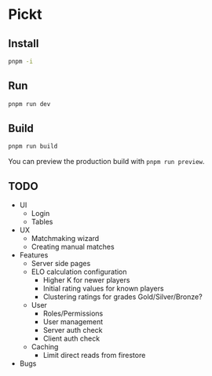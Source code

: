 # Pickt

## Install

```bash
pnpm -i
```

## Run

```bash
pnpm run dev
```

## Build

```bash
pnpm run build
```

You can preview the production build with `pnpm run preview`.

## TODO

- UI
  - Login
  - Tables
- UX
  - Matchmaking wizard
  - Creating manual matches
- Features
  - Server side pages
  - ELO calculation configuration
    - Higher K for newer players
    - Initial rating values for known players
    - Clustering ratings for grades Gold/Silver/Bronze?
  - User
    - Roles/Permissions
    - User management
    - Server auth check
    - Client auth check
  - Caching
    - Limit direct reads from firestore
- Bugs
